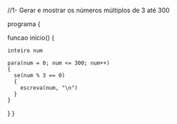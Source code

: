 //1- Gerar e mostrar os números múltiplos de 3 até 300

programa 
{

  funcao inicio() 
  {
    
    inteiro num

    para(num = 0; num <= 300; num++)
    {
      se(num % 3 == 0)
      {
        escreva(num, "\n")
      }
    }
  }
}
